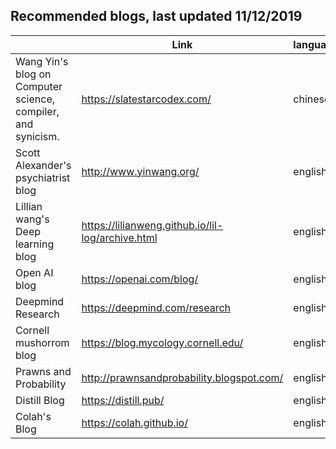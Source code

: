 Recommended blogs, last updated 11/12/2019
---

|                |    Link                      |language|
|----------------|-------------------------------|------|
|Wang Yin's blog on Computer science, compiler, and synicism.           |https://slatestarcodex.com/             |chinese
|Scott Alexander's psychiatrist blog          |http://www.yinwang.org/            | english
|Lillian wang's Deep learning blog          |https://lilianweng.github.io/lil-log/archive.html| english
|Open AI blog         |https://openai.com/blog/| english
|  Deepmind Research     |https://deepmind.com/research| english
|Cornell mushorrom blog |https://blog.mycology.cornell.edu/| english
|Prawns and Probability | http://prawnsandprobability.blogspot.com/| english
|Distill Blog |https://distill.pub/ | english
|Colah's Blog |https://colah.github.io/| english
